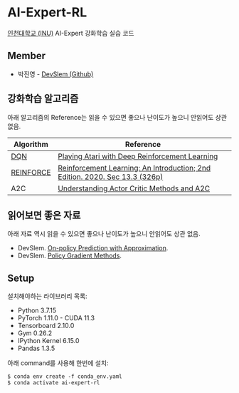 # AI-Expert-RL

[인천대학교 (INU)](https://www.inu.ac.kr) AI-Expert 강화학습 실습 코드

## Member

* 박진영 - [DevSlem (Github)](https://github.com/DevSlem)

## 강화학습 알고리즘

아래 알고리즘의 Reference는 읽을 수 있으면 좋으나 난이도가 높으니 안읽어도 상관 없음.

|Algorithm|Reference|
|---|---|
|[DQN](dqn.ipynb)|[Playing Atari with Deep Reinforcement Learning](https://arxiv.org/abs/1312.5602)|
|[REINFORCE](reinforce.ipynb)|[Reinforcement Learning: An Introduction; 2nd Edition. 2020. Sec 13.3 (326p)](http://www.incompleteideas.net/book/the-book-2nd.html)|
|A2C|[Understanding Actor Critic Methods and A2C](https://towardsdatascience.com/understanding-actor-critic-methods-931b97b6df3f)|

## 읽어보면 좋은 자료

아래 자료 역시 읽을 수 있으면 좋으나 난이도가 높으니 안읽어도 상관 없음.

* DevSlem. [On-policy Prediction with Approximation](https://devslem.github.io/reinforcement-learning/rl-fundamental/on-policy-prediction-with-approximation/).
* DevSlem. [Policy Gradient Methods](https://devslem.github.io/reinforcement-learning/rl-fundamental/policy-gradient-methods/).

## Setup

설치해야하는 라이브러리 목록:

* Python 3.7.15
* PyTorch 1.11.0 - CUDA 11.3
* Tensorboard 2.10.0
* Gym 0.26.2
* IPython Kernel 6.15.0
* Pandas 1.3.5

아래 command를 사용해 한번에 설치:

```
$ conda env create -f conda_env.yaml
$ conda activate ai-expert-rl
```
